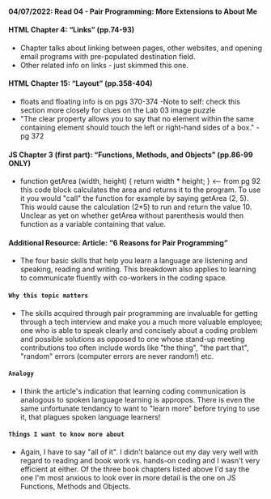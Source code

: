 #### 04/07/2022: Read 04 - Pair Programming: More Extensions to About Me

#### HTML Chapter 4: “Links” (pp.74-93)
* Chapter talks about linking between pages, other websites, and opening email programs with pre-populated destination field.
* Other related info on links - just skimmed this one.
  
#### HTML Chapter 15: “Layout” (pp.358-404)
  * floats and floating info is on pgs 370-374 -Note to self: check this section more closely for clues on the Lab 03 image puzzle
  * "The clear property allows you to say that no element within the same containing element should touch the left or right-hand sides of a box." -pg 372

#### JS Chapter 3 (first part): “Functions, Methods, and Objects” (pp.86-99 ONLY)
  * function getArea (width, height) { return width * height; } <-- from pg 92 this code block calculates the area and returns it to the program. To use it you would "call" the function for example by saying getArea (2, 5). This would cause the calculation (2*5) to run and return the value 10. Unclear as yet on whether getArea without parenthesis would then function as a variable containing that value.
    

    
#### Additional Resource: Article: “6 Reasons for Pair Programming”
* The four basic skills that help you learn a language are listening and speaking, reading and writing. This breakdown also applies to learning to communicate fluently with co-workers in the coding space.
    
#### `Why this topic matters`
* The skills acquired through pair programming are invaluable for getting through a tech interview and make you a much more valuable employee; one who is able to speak clearly and concisely about a coding problem and possible solutions as opposed to one whose stand-up meeting contributions too often include words like "the thing", "the part that", "random" errors (computer errors are never random!) etc.
    
#### `Analogy `
* I think the article's indication that learning coding communication is analogous to spoken language learning is appropos. There is even the same unfortunate tendancy to want to "learn more" before trying to use it, that plagues spoken language learners!
        
#### `Things I want to know more about`
* Again, I have to say "all of it". I didn't balance out my day very well with regard to reading and book work vs. hands-on coding and I wasn't very efficient at either. Of the three book chapters listed above I'd say the one I'm most anxious to look over in more detail is the one on JS Functions, Methods and Objects. 
   
